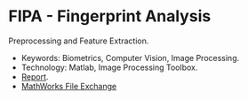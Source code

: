 # FIPA - Fingerprint Analysis
Preprocessing and Feature Extraction.

- Keywords: Biometrics, Computer Vision, Image Processing.
- Technology: Matlab, Image Processing Toolbox.
- [Report](https://www.slideshare.net/RolandBruggmann/merkmalsextraktion-am-fingerabdruck).
- [MathWorks File Exchange](https://ch.mathworks.com/matlabcentral/fileexchange/69424-fingerprint-analysis-preprocessing-and-feature-extraction)
